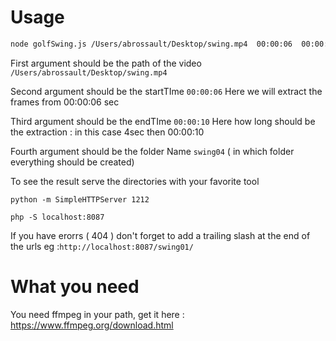 # Usage

```bash
node golfSwing.js /Users/abrossault/Desktop/swing.mp4  00:00:06  00:00:10  swing04
```

First argument should be the path of the video ``` /Users/abrossault/Desktop/swing.mp4 ```

Second argument should be the startTIme ```00:00:06``` Here we will extract the frames from 00:00:06 sec 

Third argument should be the endTIme ```00:00:10``` Here how long should be the extraction : in this case 4sec then  00:00:10

Fourth argument should be the folder Name ```swing04``` ( in which folder everything should be created)


To see the result serve the directories with your favorite tool 

```python -m SimpleHTTPServer 1212```

```php -S localhost:8087``` 

If you have erorrs ( 404 ) don't forget to add a trailing slash at the end of the urls eg :```http://localhost:8087/swing01/``` 

# What you need 

You need ffmpeg in your path, get it here : https://www.ffmpeg.org/download.html